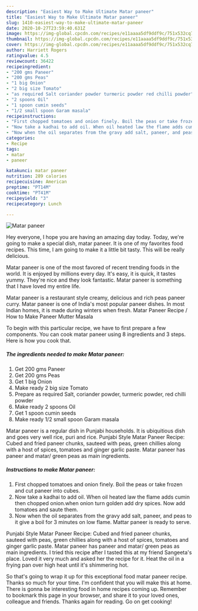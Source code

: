```yaml
---
description: "Easiest Way to Make Ultimate Matar paneer"
title: "Easiest Way to Make Ultimate Matar paneer"
slug: 1410-easiest-way-to-make-ultimate-matar-paneer
date: 2020-10-27T23:59:40.631Z
image: https://img-global.cpcdn.com/recipes/e11aaaa5df9ddf9c/751x532cq70/matar-paneer-recipe-main-photo.jpg
thumbnail: https://img-global.cpcdn.com/recipes/e11aaaa5df9ddf9c/751x532cq70/matar-paneer-recipe-main-photo.jpg
cover: https://img-global.cpcdn.com/recipes/e11aaaa5df9ddf9c/751x532cq70/matar-paneer-recipe-main-photo.jpg
author: Harriett Rogers
ratingvalue: 4.5
reviewcount: 36422
recipeingredient:
- "200 gms Paneer"
- "200 gms Peas"
- "1 big Onion"
- "2 big size Tomato"
- "as required Salt coriander powder turmeric powder red chilli powder"
- "2 spoons Oil"
- "1 spoon cumin seeds"
- "1/2 small spoon Garam masala"
recipeinstructions:
- "First chopped tomatoes and onion finely. Boil the peas or take frozen and cut paneer into cubes."
- "Now take a kadhai to add oil. When oil heated law the flame adds cumin then chopped onion.when onion turn golden add dry spices. Now add tomatoes and saute them."
- "Now when the oil separates from the gravy add salt, paneer, and peas to it give a boil for 3 minutes on low flame. Mattar paneer is ready to serve."
categories:
- Recipe
tags:
- matar
- paneer

katakunci: matar paneer 
nutrition: 289 calories
recipecuisine: American
preptime: "PT14M"
cooktime: "PT41M"
recipeyield: "3"
recipecategory: Lunch

---
```



![Matar paneer](https://img-global.cpcdn.com/recipes/e11aaaa5df9ddf9c/751x532cq70/matar-paneer-recipe-main-photo.jpg)

Hey everyone, I hope you are having an amazing day today. Today, we're going to make a special dish, matar paneer. It is one of my favorites food recipes. This time, I am going to make it a little bit tasty. This will be really delicious.

Matar paneer is one of the most favored of recent trending foods in the world. It is enjoyed by millions every day. It's easy, it is quick, it tastes yummy. They're nice and they look fantastic. Matar paneer is something that I have loved my entire life.

Matar paneer is a restaurant style creamy, delicious and rich peas paneer curry. Matar paneer is one of India&#39;s most popular paneer dishes. In most Indian homes, it is made during winters when fresh. Matar Paneer Recipe / How to Make Paneer Mutter Masala


To begin with this particular recipe, we have to first prepare a few components. You can cook matar paneer using 8 ingredients and 3 steps. Here is how you cook that.

<!--inarticleads1-->

##### The ingredients needed to make Matar paneer:

1. Get 200 gms Paneer
1. Get 200 gms Peas
1. Get 1 big Onion
1. Make ready 2 big size Tomato
1. Prepare as required Salt, coriander powder, turmeric powder, red chilli powder
1. Make ready 2 spoons Oil
1. Get 1 spoon cumin seeds
1. Make ready 1/2 small spoon Garam masala


Matar paneer is a regular dish in Punjabi households. It is ubiquitious dish and goes very well rice, puri and rice. Punjabi Style Matar Paneer Recipe: Cubed and fried paneer chunks, sauteed with peas, green chillies along with a host of spices, tomatoes and ginger garlic paste. Matar paneer has paneer and matar/ green peas as main ingredients. 

<!--inarticleads2-->

##### Instructions to make Matar paneer:

1. First chopped tomatoes and onion finely. Boil the peas or take frozen and cut paneer into cubes.
1. Now take a kadhai to add oil. When oil heated law the flame adds cumin then chopped onion.when onion turn golden add dry spices. Now add tomatoes and saute them.
1. Now when the oil separates from the gravy add salt, paneer, and peas to it give a boil for 3 minutes on low flame. Mattar paneer is ready to serve.


Punjabi Style Matar Paneer Recipe: Cubed and fried paneer chunks, sauteed with peas, green chillies along with a host of spices, tomatoes and ginger garlic paste. Matar paneer has paneer and matar/ green peas as main ingredients. I tried this recipe after I tasted this at my friend Sangeeta&#39;s place. Loved it very much and asked her the recipe for it. Heat the oil in a frying pan over high heat until it&#39;s shimmering hot. 

So that's going to wrap it up for this exceptional food matar paneer recipe. Thanks so much for your time. I'm confident that you will make this at home. There is gonna be interesting food in home recipes coming up. Remember to bookmark this page in your browser, and share it to your loved ones, colleague and friends. Thanks again for reading. Go on get cooking!
